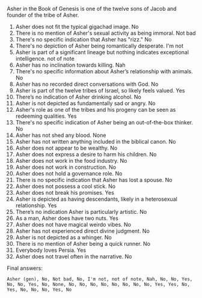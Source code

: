 Asher in the Book of Genesis is one of the twelve sons of Jacob and founder of the tribe of Asher.

1. Asher does not fit the typical gigachad image. No
2. There is no mention of Asher's sexual activity as being immoral. Not bad
3. There's no specific indication that Asher has "rizz." No
4. There's no depiction of Asher being romantically desperate. I'm not
5. Asher is part of a significant lineage but nothing indicates exceptional intelligence. not of note
6. Asher has no inclination towards killing. Nah
7. There's no specific information about Asher’s relationship with animals. No
8. Asher has no recorded direct conversations with God. No
9. Asher is part of the twelve tribes of Israel, so likely feels valued. Yes
10. There’s no indication of Asher drinking alcohol. No
11. Asher is not depicted as fundamentally sad or angry. No
12. Asher's role as one of the tribes and his progeny can be seen as redeeming qualities. Yes
13. There's no specific indication of Asher being an out-of-the-box thinker. No
14. Asher has not shed any blood. None
15. Asher has not written anything included in the biblical canon. No
16. Asher does not appear to be wealthy. No
17. Asher does not express a desire to harm his children. No
18. Asher does not work in the food industry. No
19. Asher does not work in construction. No
20. Asher does not hold a governance role. No
21. There is no specific indication that Asher has lost a spouse. No
22. Asher does not possess a cool stick. No
23. Asher does not break his promises. Yes
24. Asher is depicted as having descendants, likely in a heterosexual relationship. Yes
25. There’s no indication Asher is particularly artistic. No
26. As a man, Asher does have two nuts. Yes
27. Asher does not have magical weirdo vibes. No
28. Asher has not experienced direct divine judgment. No
29. Asher is not depicted as a whinger. No
30. There is no mention of Asher being a quick runner. No
31. Everybody loves Persia. Yes
32. Asher does not travel often in the narrative. No

Final answers:

```Asher (gen), No, Not bad, No, I'm not, not of note, Nah, No, No, Yes, No, No, Yes, No, None, No, No, No, No, No, No, No, No, Yes, Yes, No, Yes, No, No, No, Yes, No```